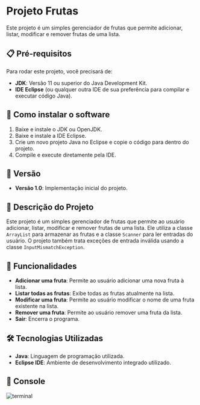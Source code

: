 # Projeto Frutas

Este projeto é um simples gerenciador de frutas que permite adicionar, listar, modificar e remover frutas de uma lista.

## 📋 Pré-requisitos

Para rodar este projeto, você precisará de:

- **JDK**: Versão 11 ou superior do Java Development Kit.
- **IDE Eclipse** (ou qualquer outra IDE de sua preferência para compilar e executar código Java).

## 🔧 Como instalar o software

1. Baixe e instale o JDK ou OpenJDK.
2. Baixe e instale a IDE Eclipse.
3. Crie um novo projeto Java no Eclipse e copie o código para dentro do projeto.
4. Compile e execute diretamente pela IDE.

## 📌 Versão

- **Versão 1.0**: Implementação inicial do projeto.


## 📝 Descrição do Projeto

Este projeto é um simples gerenciador de frutas que permite ao usuário adicionar, listar, modificar e remover frutas de uma lista. Ele utiliza a classe `ArrayList` para armazenar as frutas e a classe `Scanner` para ler entradas do usuário. O projeto também trata exceções de entrada inválida usando a classe `InputMismatchException`.

## 🚀 Funcionalidades

- **Adicionar uma fruta**: Permite ao usuário adicionar uma nova fruta à lista.
- **Listar todas as frutas**: Exibe todas as frutas atualmente na lista.
- **Modificar uma fruta**: Permite ao usuário modificar o nome de uma fruta existente na lista.
- **Remover uma fruta**: Permite ao usuário remover uma fruta da lista.
- **Sair**: Encerra o programa.

## 🛠️ Tecnologias Utilizadas

- **Java**: Linguagem de programação utilizada.
- **Eclipse IDE**: Ambiente de desenvolvimento integrado utilizado.

## 📄 Console

![terminal](https://github.com/LcasQueirxz/GERENCIAMENTO_FRUTAS_CLI/blob/main/image/Captura%20de%20Tela%202024-10-31%20%C3%A0s%2019.58.07.png)
